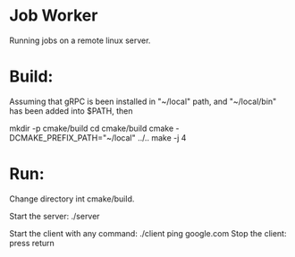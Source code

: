 # Job Worker
Running jobs on a remote linux server.

# Build:
Assuming that gRPC is been installed in "~/local" path, and "~/local/bin" has been added into $PATH, then

mkdir -p cmake/build
cd cmake/build
cmake -DCMAKE_PREFIX_PATH="~/local" ../..
make -j 4

# Run:
Change directory int cmake/build.

Start the server: ./server

Start the client with any command: ./client ping google.com
Stop the client: press return

